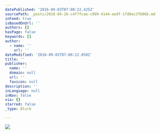 ```yaml
---
datePublished: '2016-09-03T07:00:22.425Z'
sourcePath: _posts/2016-04-16-c4f7fcae-c999-4144-aedf-1fd0ac3fb86b.md
inFeed: true
isBasedOnUrl: ''
authors: []
hasPage: false
keywords: []
author:
  - name: ''
    url: ''
dateModified: '2016-09-03T07:00:22.058Z'
title: ''
publisher:
  name: ''
  domain: null
  url: ''
  favicon: null
description: ''
inLanguage: null
inNav: false
via: {}
starred: false
_type: Blurb

---
```

![](https://s3-us-west-2.amazonaws.com/the-grid-img/p/1e620c8dd1b801f2075681bc5e6f6c6b499b74e1.jpg)